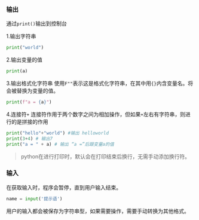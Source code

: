 ### 输出

通过`print()`输出到控制台

1.输出字符串
```python
print("world")
```
2.输出变量的值
```python
print(a)
```
3.输出格式化字符串
使用`F""`表示这是格式化字符串，在其中用`{}`内含变量名。将会被替换为变量的值。
```python
print(f"a = {a}")
```
4.连接符`+`
连接符作用于两个数字之间为相加操作，但如果`+`左右有字符串，则进行的是拼接的作用
```python
print("hello"+"world") #输出 helloworld
print(3+4) # 输出7
print("a = " + a) # 输出 “a =”后跟变量a的值
```
> python在进行打印时，默认会在打印结束后换行，无需手动添加换行符。

### 输入
在获取输入时，程序会暂停，直到用户输入结束。
```python
name = input('提示语')
```

用户的输入都会被保存为字符串型，如果需要操作，需要手动转换为其他格式。

